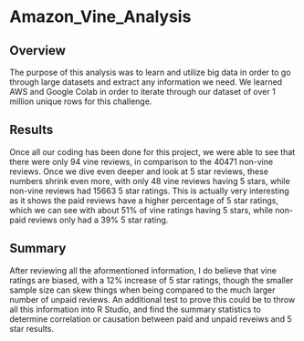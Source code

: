 # Amazon_Vine_Analysis

## Overview

The purpose of this analysis was to learn and utilize big data in order to go through large datasets and extract any information we need. We learned AWS and Google Colab in order to iterate through our dataset of over 1 million unique rows for this challenge. 

## Results

Once all our coding has been done for this project, we were able to see that there were only 94 vine reviews, in comparison to the 40471 non-vine reviews. Once we dive even deeper and look at 5 star reviews, these numbers shrink even more, with only 48 vine reviews having 5 stars, while non-vine reviews had 15663 5 star ratings. This is actually very interesting as it shows the paid reviews have a higher percentage of 5 star ratings, which we can see with about 51% of vine ratings having 5 stars, while non-paid reviews only had a 39% 5 star rating. 

## Summary

After reviewing all the aformentioned information, I do believe that vine ratings are biased, with a 12% increase of 5 star ratings, though the smaller sample size can skew things when being compared to the much larger number of unpaid reviews. An additional test to prove this could be to throw all this information into R Studio, and find the summary statistics to determine correlation or causation between paid and unpaid reveiws and 5 star results. 
